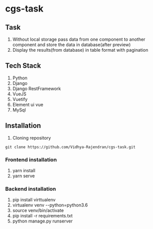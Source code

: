 # cgs-task

## Task 
1. Without local storage pass data from one component to another component and store the data in database(after preview)
2. Display the results(from database) in table format with pagination

## Tech Stack
1. Python
2. Django
3. Django RestFramework
4. VueJS
5. Vuetify
6. Element ui vue
7. MySql

## Installation
1. Cloning repository 
```
git clone https://github.com/Vidhya-Rajendran/cgs-task.git
```
### Frontend installation
 1. yarn install
 2. yarn serve
 
### Backend installation
 1. pip install virttualenv
 2. virtualenv venv --python=python3.6
 3. source venv/bin/activate
 4. pip install -r requirements.txt
 5. python manage.py runserver
 
 
